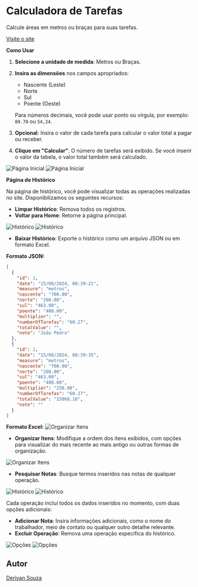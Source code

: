 # Calculadora de Tarefas

Calcule áreas em metros ou braças para suas tarefas.

[Visite o site](https://DerivanSa.github.io/Calculadora-de-Tarefas/)

**Como Usar**

1. **Selecione a unidade de medida**: Metros ou Braças.
2. **Insira as dimensões** nos campos apropriados:
   - Nascente (Leste)
   - Norte
   - Sul
   - Poente (Oeste)

   Para números decimais, você pode usar ponto ou vírgula, por exemplo: `89.70` ou `54,24`.

3. **Opcional**: Insira o valor de cada tarefa para calcular o valor total a pagar ou receber.

4. **Clique em "Calcular"**. O número de tarefas será exibido. Se você inserir o valor da tabela, o valor total também será calculado.

![Página Inicial](imagens/h1.png)
![Página Inicial](imagens/h2.png)

**Página de Histórico**

Na página de histórico, você pode visualizar todas as operações realizadas no site. Disponibilizamos os seguintes recursos:

- **Limpar Histórico**: Remova todos os registros.
- **Voltar para Home**: Retorne à página principal.

![Histórico](imagens/his1.png)
![Histórico](imagens/his2.png)

- **Baixar Histórico**: Exporte o histórico como um arquivo JSON ou em formato Excel.

**Formato JSON:**
```json
[
  {
    "id": 1,
    "date": "15/08/2024, 08:39:21",
    "measure": "metros",
    "nascente": "700.00",
    "norte": "200.00",
    "sul": "463.00",
    "poente": "400.00",
    "multiplier": "",
    "numberOfTarefas": "60.27",
    "totalValue": "",
    "note": "João Pedro"
  },
  {
    "id": 2,
    "date": "15/08/2024, 08:39:35",
    "measure": "metros",
    "nascente": "700.00",
    "norte": "200.00",
    "sul": "463.00",
    "poente": "400.00",
    "multiplier": "250.00",
    "numberOfTarefas": "60.27",
    "totalValue": "15068.18",
    "note": ""
  }
]
```

**Formato Excel:**
![Organizar Itens](imagens/excel.png)

- **Organizar Itens**: Modifique a ordem dos itens exibidos, com opções para visualizar do mais recente ao mais antigo ou outras formas de organização.

![Organizar Itens](imagens/opc.png)

- **Pesquisar Notas**: Busque termos inseridos nas notas de qualquer operação.

![Histórico](imagens/busca1.png)
![Histórico](imagens/busca2.png)

Cada operação inclui todos os dados inseridos no momento, com duas opções adicionais:

- **Adicionar Nota**: Insira informações adicionais, como o nome do trabalhador, meio de contato ou qualquer outro detalhe relevante.
- **Excluir Operação**: Remova uma operação específica do histórico.

![Opções](imagens/ntex.png)
![Opções](imagens/hisnota.png)

## Autor

[Derivan Souza](https://github.com/DerivanSa)
